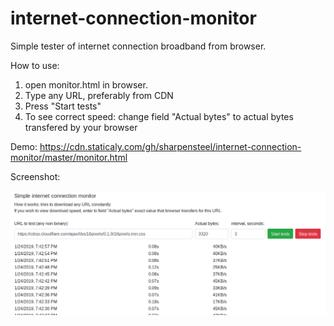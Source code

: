 # internet-connection-monitor
Simple tester of internet connection broadband from browser. 

How to use: 
1. open monitor.html in browser.
2. Type any URL, preferably from CDN
3. Press "Start tests"
4. To see correct speed: change field "Actual bytes" to actual bytes transfered by your browser



Demo: https://cdn.staticaly.com/gh/sharpensteel/internet-connection-monitor/master/monitor.html

Screenshot:

![Screenshot](docs/screenshot_v2.png?raw=true "Screenshot")

